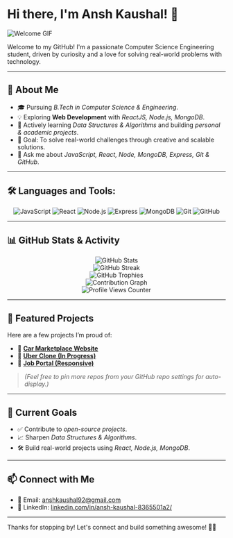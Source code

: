# Hi there, I'm Ansh Kaushal! 👋

![Welcome GIF](https://media.giphy.com/media/dxn6fRlTIShoeBr69N/giphy.gif)

Welcome to my GitHub! I'm a passionate Computer Science Engineering student, driven by curiosity and a love for solving real-world problems with technology.

---

## 🚀 About Me

- 🎓 Pursuing *B.Tech in Computer Science & Engineering*.
- 💡 Exploring **Web Development** with *ReactJS, Node.js, MongoDB*.
- 🧠 Actively learning *Data Structures & Algorithms* and building *personal & academic projects*.
- 🎯 Goal: To solve real-world challenges through creative and scalable solutions.
- 💬 Ask me about *JavaScript, React, Node, MongoDB, Express, Git & GitHub*.

---

## 🛠 Languages and Tools:

<p align="center">
  <img src="https://img.shields.io/badge/JavaScript-323330?style=for-the-badge&logo=javascript&logoColor=F7DF1E" alt="JavaScript"/>
  <img src="https://img.shields.io/badge/React-20232A?style=for-the-badge&logo=react&logoColor=61DAFB" alt="React"/>
  <img src="https://img.shields.io/badge/Node.js-339933?style=for-the-badge&logo=nodedotjs&logoColor=white" alt="Node.js"/>
  <img src="https://img.shields.io/badge/Express.js-404D59?style=for-the-badge&logo=express&logoColor=white" alt="Express"/>
  <img src="https://img.shields.io/badge/MongoDB-4EA94B?style=for-the-badge&logo=mongodb&logoColor=white" alt="MongoDB"/>
  <img src="https://img.shields.io/badge/Git-F05032?style=for-the-badge&logo=git&logoColor=white" alt="Git"/>
  <img src="https://img.shields.io/badge/GitHub-181717?style=for-the-badge&logo=github&logoColor=white" alt="GitHub"/>
</p>

---

## 📊 GitHub Stats & Activity

<p align="center">
  <img src="https://github-readme-stats.vercel.app/api?username=2327cse1156&show_icons=true&theme=radical" alt="GitHub Stats" />
  <br/>
  <img src="https://github-readme-streak-stats.herokuapp.com/?user=2327cse1156&theme=radical" alt="GitHub Streak" />
  <br/>
  <img src="https://github-profile-trophy.vercel.app/?username=2327cse1156&theme=radical&no-frame=true&column=7" alt="GitHub Trophies" />
  <br/>
  <img src="https://activity-graph.herokuapp.com/graph?username=2327cse1156&theme=redical" alt="Contribution Graph" />
  <br/>
  <img src="https://komarev.com/ghpvc/?username=2327cse1156&style=flat-square&color=blue" alt="Profile Views Counter" />
</p>

---

## 📌 Featured Projects

Here are a few projects I’m proud of:

- 🔗 [**Car Marketplace Website**](https://github.com/2327cse1156/car-marketplace)  
- 🔗 [**Uber Clone (In Progress)**](https://github.com/2327cse1156/uber-clone)
- 🔗 [**Job Portal (Responsive)**](https://github.com/2327cse1156/job-portal)

> *(Feel free to pin more repos from your GitHub repo settings for auto-display.)*

---

## 🌱 Current Goals

- ✅ Contribute to *open-source projects*.
- 📈 Sharpen *Data Structures & Algorithms*.
- 🛠 Build real-world projects using *React, Node.js, MongoDB*.

---

## 📫 Connect with Me

- 📧 Email: [anshkaushal92@gmail.com](mailto:anshkaushal92@gmail.com)  
- 💼 LinkedIn: [linkedin.com/in/ansh-kaushal-8365501a2/](https://www.linkedin.com/in/ansh-kaushal-8365501a2/)

---

Thanks for stopping by! Let's connect and build something awesome! 🚀✨
